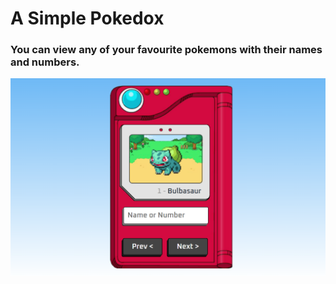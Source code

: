 # A Simple Pokedox

### You can view any of your favourite pokemons with their names and numbers.

![Screenshot](ss.png)
